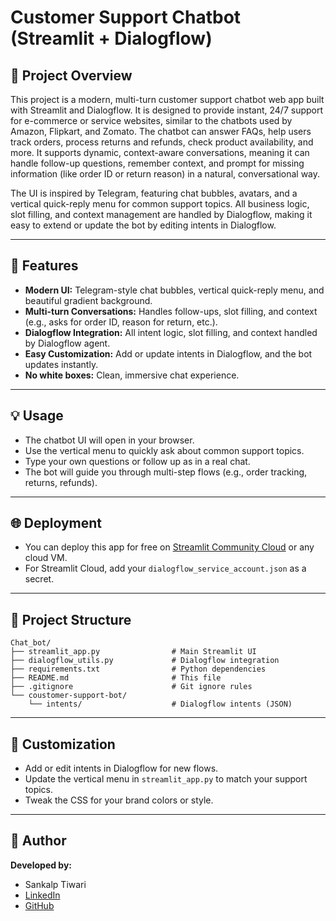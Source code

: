 # Customer Support Chatbot (Streamlit + Dialogflow)

## 📝 Project Overview
This project is a modern, multi-turn customer support chatbot web app built with Streamlit and Dialogflow. It is designed to provide instant, 24/7 support for e-commerce or service websites, similar to the chatbots used by Amazon, Flipkart, and Zomato. The chatbot can answer FAQs, help users track orders, process returns and refunds, check product availability, and more. It supports dynamic, context-aware conversations, meaning it can handle follow-up questions, remember context, and prompt for missing information (like order ID or return reason) in a natural, conversational way.

The UI is inspired by Telegram, featuring chat bubbles, avatars, and a vertical quick-reply menu for common support topics. All business logic, slot filling, and context management are handled by Dialogflow, making it easy to extend or update the bot by editing intents in Dialogflow.

---

## 🚀 Features
- **Modern UI:** Telegram-style chat bubbles, vertical quick-reply menu, and beautiful gradient background.
- **Multi-turn Conversations:** Handles follow-ups, slot filling, and context (e.g., asks for order ID, reason for return, etc.).
- **Dialogflow Integration:** All intent logic, slot filling, and context handled by Dialogflow agent.
- **Easy Customization:** Add or update intents in Dialogflow, and the bot updates instantly.
- **No white boxes:** Clean, immersive chat experience.

---

## 💡 Usage
- The chatbot UI will open in your browser.
- Use the vertical menu to quickly ask about common support topics.
- Type your own questions or follow up as in a real chat.
- The bot will guide you through multi-step flows (e.g., order tracking, returns, refunds).

---

## 🌐 Deployment
- You can deploy this app for free on [Streamlit Community Cloud](https://streamlit.io/cloud) or any cloud VM.
- For Streamlit Cloud, add your `dialogflow_service_account.json` as a secret.

---

## 📁 Project Structure
```
Chat_bot/
├── streamlit_app.py                # Main Streamlit UI
├── dialogflow_utils.py             # Dialogflow integration
├── requirements.txt                # Python dependencies
├── README.md                       # This file
├── .gitignore                      # Git ignore rules
└── coustomer-support-bot/
    └── intents/                    # Dialogflow intents (JSON)
```

---

## 🤖 Customization
- Add or edit intents in Dialogflow for new flows.
- Update the vertical menu in `streamlit_app.py` to match your support topics.
- Tweak the CSS for your brand colors or style.

---
## 👤 Author

**Developed by:**  
- Sankalp Tiwari  
- [LinkedIn](www.linkedin.com/in/sankalp-tiwari-350545203)  
- [GitHub](https://github.com/Sankalp-Dev06)
